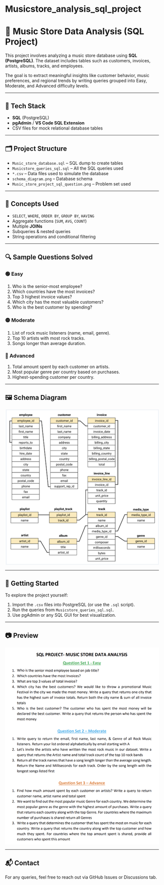 # Musicstore_analysis_sql_project

# 🎵 Music Store Data Analysis (SQL Project)

This project involves analyzing a music store database using **SQL (PostgreSQL)**. The dataset includes tables such as customers, invoices, artists, albums, tracks, and employees.

The goal is to extract meaningful insights like customer behavior, music preferences, and regional trends by writing queries grouped into Easy, Moderate, and Advanced difficulty levels.

---

## 🧰 Tech Stack

- **SQL** (PostgreSQL)
- **pgAdmin** / **VS Code SQL Extension**
- CSV files for mock relational database tables

---

## 🗂️ Project Structure

- `Music_store_database.sql` – SQL dump to create tables  
- `Musicstore_queries_sql.sql` – All the SQL queries used  
- `*.csv` – Data files used to simulate the database  
- `schema_diagram.png` – Database schema  
- `Music_store_project_sql_question.png` – Problem set used  

---

## 🧠 Concepts Used

- `SELECT`, `WHERE`, `ORDER BY`, `GROUP BY`, `HAVING`
- Aggregate functions (`SUM`, `AVG`, `COUNT`)
- Multiple **JOINs**
- Subqueries & nested queries
- String operations and conditional filtering

---

## 🔍 Sample Questions Solved

### 🟢 Easy
1. Who is the senior-most employee?
2. Which countries have the most invoices?
3. Top 3 highest invoice values?
4. Which city has the most valuable customers?
5. Who is the best customer by spending?

### 🟡 Moderate
1. List of rock music listeners (name, email, genre).
2. Top 10 artists with most rock tracks.
3. Songs longer than average duration.

### 🔴 Advanced
1. Total amount spent by each customer on artists.
2. Most popular genre per country based on purchases.
3. Highest-spending customer per country.

---

## 🖼️ Schema Diagram

![Schema Diagram](schema_diagram.png)

---

## 📌 Getting Started

To explore the project yourself:

1. Import the `.csv` files into PostgreSQL (or use the `.sql` script).
2. Run the queries from `Musicstore_queries_sql.sql`.
3. Use pgAdmin or any SQL GUI for best visualization.

---

## 📷 Preview

![Project Questions](Music_store_project_sql_question.png)

---

## 📬 Contact

For any queries, feel free to reach out via GitHub Issues or Discussions tab.

